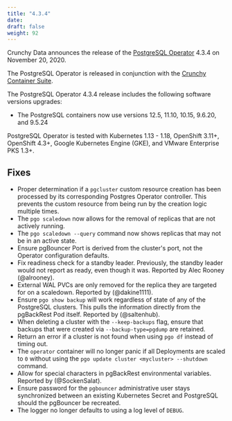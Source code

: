 ```yaml
---
title: "4.3.4"
date:
draft: false
weight: 92
---
```


Crunchy Data announces the release of the [PostgreSQL Operator](https://www.crunchydata.com/products/crunchy-postgresql-operator/) 4.3.4 on November 20, 2020.

The PostgreSQL Operator is released in conjunction with the [Crunchy Container Suite](https://github.com/CrunchyData/crunchy-containers/).

The PostgreSQL Operator 4.3.4 release includes the following software versions upgrades:

- The PostgreSQL containers now use versions 12.5, 11.10, 10.15, 9.6.20, and 9.5.24

PostgreSQL Operator is tested with Kubernetes 1.13 - 1.18, OpenShift 3.11+, OpenShift 4.3+, Google Kubernetes Engine (GKE), and VMware Enterprise PKS 1.3+.

## Fixes

- Proper determination if a `pgcluster` custom resource creation has been processed by its corresponding Postgres Operator controller. This prevents the custom resource from being run by the creation logic multiple times.
- The `pgo scaledown` now allows for the removal of replicas that are not actively running.
- The `pgo scaledown --query` command now shows replicas that may not be in an active state.
- Ensure pgBouncer Port is derived from the cluster's port, not the Operator configuration defaults.
- Fix readiness check for a standby leader. Previously, the standby leader would not report as ready, even though it was. Reported by Alec Rooney (@alrooney).
- External WAL PVCs are only removed for the replica they are targeted for on a scaledown. Reported by (@dakine1111).
- Ensure `pgo show backup` will work regardless of state of any of the PostgreSQL clusters. This pulls the information directly from the pgBackRest Pod itself. Reported by (@saltenhub).
- When deleting a cluster with the `--keep-backups` flag, ensure that backups that were created via `--backup-type=pgdump` are retained.
- Return an error if a cluster is not found when using `pgo df` instead of timing out.
- The `operator` container will no longer panic if all Deployments are scaled to `0` without using the `pgo update cluster <mycluster> --shutdown` command.
- Allow for special characters in pgBackRest environmental variables. Reported by (@SockenSalat).
- Ensure password for the `pgbouncer` administrative user stays synchronized between an existing Kubernetes Secret and PostgreSQL should the pgBouncer be recreated.
- The logger no longer defaults to using a log level of `DEBUG`.
